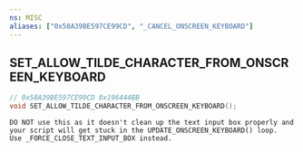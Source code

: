 ```yaml
---
ns: MISC
aliases: ["0x58A39BE597CE99CD", "_CANCEL_ONSCREEN_KEYBOARD"]
---
```

## SET_ALLOW_TILDE_CHARACTER_FROM_ONSCREEN_KEYBOARD

```c
// 0x58A39BE597CE99CD 0x196444BB
void SET_ALLOW_TILDE_CHARACTER_FROM_ONSCREEN_KEYBOARD();
```

```
DO NOT use this as it doesn't clean up the text input box properly and your script will get stuck in the UPDATE_ONSCREEN_KEYBOARD() loop.
Use _FORCE_CLOSE_TEXT_INPUT_BOX instead.
```
